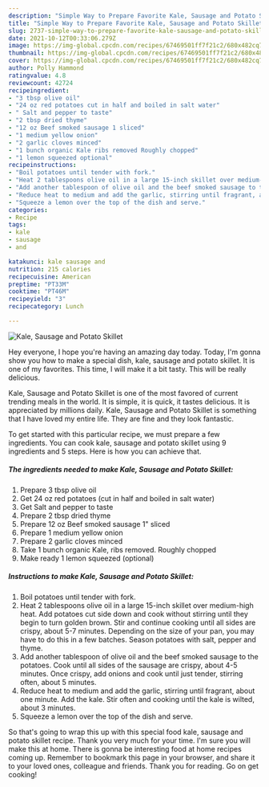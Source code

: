 ```yaml
---
description: "Simple Way to Prepare Favorite Kale, Sausage and Potato Skillet"
title: "Simple Way to Prepare Favorite Kale, Sausage and Potato Skillet"
slug: 2737-simple-way-to-prepare-favorite-kale-sausage-and-potato-skillet
date: 2021-10-12T00:33:06.279Z
image: https://img-global.cpcdn.com/recipes/67469501ff7f21c2/680x482cq70/kale-sausage-and-potato-skillet-recipe-main-photo.jpg
thumbnail: https://img-global.cpcdn.com/recipes/67469501ff7f21c2/680x482cq70/kale-sausage-and-potato-skillet-recipe-main-photo.jpg
cover: https://img-global.cpcdn.com/recipes/67469501ff7f21c2/680x482cq70/kale-sausage-and-potato-skillet-recipe-main-photo.jpg
author: Polly Hammond
ratingvalue: 4.8
reviewcount: 42724
recipeingredient:
- "3 tbsp olive oil"
- "24 oz red potatoes cut in half and boiled in salt water"
- " Salt and pepper to taste"
- "2 tbsp dried thyme"
- "12 oz Beef smoked sausage 1 sliced"
- "1 medium yellow onion"
- "2 garlic cloves minced"
- "1 bunch organic Kale ribs removed Roughly chopped"
- "1 lemon squeezed optional"
recipeinstructions:
- "Boil potatoes until tender with fork."
- "Heat 2 tablespoons olive oil in a large 15-inch skillet over medium-high heat. Add potatoes cut side down and cook without stirring until they begin to turn golden brown. Stir and continue cooking until all sides are crispy, about 5-7 minutes. Depending on the size of your pan, you may have to do this in a few batches. Season potatoes with salt, pepper and thyme."
- "Add another tablespoon of olive oil and the beef smoked sausage to the potatoes. Cook until all sides of the sausage are crispy, about 4-5 minutes. Once crispy, add onions and cook until just tender, stirring often, about 5 minutes."
- "Reduce heat to medium and add the garlic, stirring until fragrant, about one minute. Add the kale. Stir often and cooking until the kale is wilted, about 3 minutes."
- "Squeeze a lemon over the top of the dish and serve."
categories:
- Recipe
tags:
- kale
- sausage
- and

katakunci: kale sausage and 
nutrition: 215 calories
recipecuisine: American
preptime: "PT33M"
cooktime: "PT46M"
recipeyield: "3"
recipecategory: Lunch

---
```



![Kale, Sausage and Potato Skillet](https://img-global.cpcdn.com/recipes/67469501ff7f21c2/680x482cq70/kale-sausage-and-potato-skillet-recipe-main-photo.jpg)

Hey everyone, I hope you're having an amazing day today. Today, I'm gonna show you how to make a special dish, kale, sausage and potato skillet. It is one of my favorites. This time, I will make it a bit tasty. This will be really delicious.

Kale, Sausage and Potato Skillet is one of the most favored of current trending meals in the world. It is simple, it is quick, it tastes delicious. It is appreciated by millions daily. Kale, Sausage and Potato Skillet is something that I have loved my entire life. They are fine and they look fantastic.




To get started with this particular recipe, we must prepare a few ingredients. You can cook kale, sausage and potato skillet using 9 ingredients and 5 steps. Here is how you can achieve that.

<!--inarticleads1-->

##### The ingredients needed to make Kale, Sausage and Potato Skillet:

1. Prepare 3 tbsp olive oil
1. Get 24 oz red potatoes (cut in half and boiled in salt water)
1. Get  Salt and pepper to taste
1. Prepare 2 tbsp dried thyme
1. Prepare 12 oz Beef smoked sausage 1&#34; sliced
1. Prepare 1 medium yellow onion
1. Prepare 2 garlic cloves minced
1. Take 1 bunch organic Kale, ribs removed. Roughly chopped
1. Make ready 1 lemon squeezed (optional)




<!--inarticleads2-->

##### Instructions to make Kale, Sausage and Potato Skillet:

1. Boil potatoes until tender with fork.
1. Heat 2 tablespoons olive oil in a large 15-inch skillet over medium-high heat. Add potatoes cut side down and cook without stirring until they begin to turn golden brown. Stir and continue cooking until all sides are crispy, about 5-7 minutes. Depending on the size of your pan, you may have to do this in a few batches. Season potatoes with salt, pepper and thyme.
1. Add another tablespoon of olive oil and the beef smoked sausage to the potatoes. Cook until all sides of the sausage are crispy, about 4-5 minutes. Once crispy, add onions and cook until just tender, stirring often, about 5 minutes.
1. Reduce heat to medium and add the garlic, stirring until fragrant, about one minute. Add the kale. Stir often and cooking until the kale is wilted, about 3 minutes.
1. Squeeze a lemon over the top of the dish and serve.




So that's going to wrap this up with this special food kale, sausage and potato skillet recipe. Thank you very much for your time. I'm sure you will make this at home. There is gonna be interesting food at home recipes coming up. Remember to bookmark this page in your browser, and share it to your loved ones, colleague and friends. Thank you for reading. Go on get cooking!
